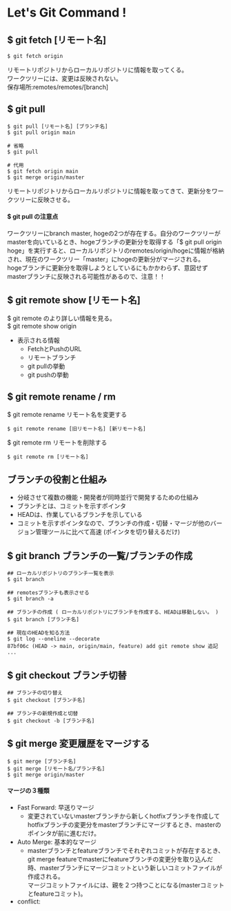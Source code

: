 # <b> Let's Git Command !</b>

## $ git fetch [リモート名]
```
$ git fetch origin
```
リモートリポジトリからローカルリポジトリに情報を取ってくる。<br>
ワークツリーには、変更は反映されない。<br>
保存場所:remotes/remotes/[branch]<br>

## $ git pull
```
$ git pull [リモート名] [ブランチ名]
$ git pull origin main

# 省略
$ git pull

# 代用
$ git fetch origin main
$ git merge origin/master
```
リモートリポジトリからローカルリポジトリに情報を取ってきて、更新分をワークツリーに反映させる。<br>

#### <b> $ git pull の注意点</b><br>
ワークツリーにbranch master, hogeの2つが存在する。自分のワークツリーがmasterを向いているとき、hogeブランチの更新分を取得する「$ git pull origin hoge」を実行すると、ローカルリポジトリのremotes/origin/hogeに情報が格納され、現在のワークツリー「master」にhogeの更新分がマージされる。<br>
hogeブランチに更新分を取得しようとしているにもかかわらず、意図せずmasterブランチに反映される可能性があるので、注意！！<br>

## $ git remote show [リモート名]
$ git remote のより詳しい情報を見る。<br>
$ git remote show origin
* 表示される情報
  * FetchとPushのURL
  * リモートブランチ
  * git pullの挙動
  * git pushの挙動

## $ git remote rename / rm
$ git remote rename リモート名を変更する
```
$ git remote rename [旧リモート名] [新リモート名]
```
$ git remote rm リモートを削除する
```
$ git remote rm [リモート名]
```

## ブランチの役割と仕組み
* 分岐させて複数の機能・開発者が同時並行で開発するための仕組み
* ブランチとは、コミットを示すポインタ
* HEADは、作業しているブランチを示している
* コミットを示すポインタなので、ブランチの作成・切替・マージが他のバージョン管理ツールに比べて高速 (ポインタを切り替えるだけ)

## $ git branch ブランチの一覧/ブランチの作成
```
## ローカルリポジトリのブランチ一覧を表示
$ git branch

## remotesブランチも表示させる
$ git branch -a

## ブランチの作成 ( ローカルリポジトリにブランチを作成する、HEADは移動しない。 )
$ git branch [ブランチ名]

## 現在のHEADを知る方法
$ git log --oneline --decorate
87bf06c (HEAD -> main, origin/main, feature) add git remote show 追記
...
```

## $ git checkout ブランチ切替
```
## ブランチの切り替え
$ git checkout [ブランチ名]

## ブランチの新規作成と切替
$ git checkout -b [ブランチ名]
```

## $ git merge 変更履歴をマージする
```
$ git merge [ブランチ名]
$ git merge [リモート名/ブランチ名]
$ git merge origin/master
```
#### マージの３種類
* Fast Forward: 早送りマージ
  * 変更されていないmasterブランチから新しくhotfixブランチを作成してhotfixブランチの変更分をmasterブランチにマージするとき、masterのポインタが前に進むだけ。
* Auto Merge: 基本的なマージ
  * masterブランチとfeatureブランチでそれぞれコミットが存在するとき、git merge featureでmasterにfeatureブランチの変更分を取り込んだ時、masterブランチにマージコミットという新しいコミットファイルが作成される。<br>マージコミットファイルには、親を２つ持つことになる(masterコミットとfeatureコミット)。
* conflict:
